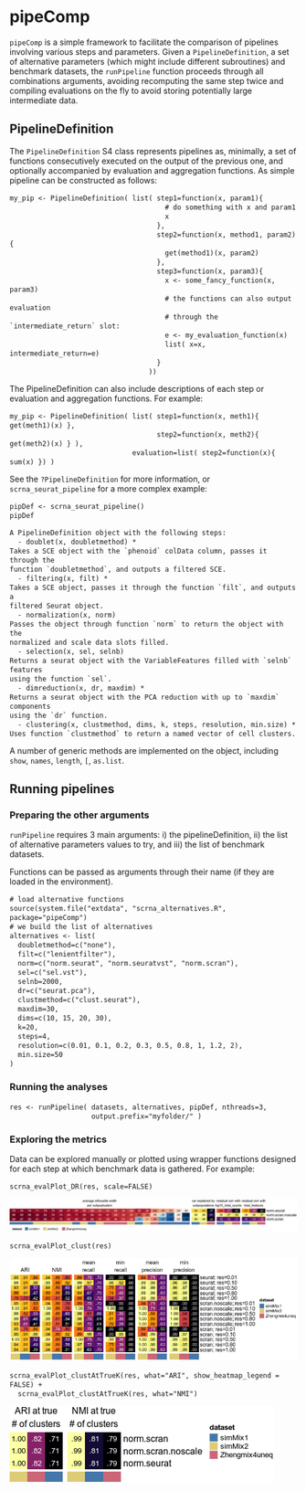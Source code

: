 # pipeComp

`pipeComp` is a simple framework to facilitate the comparison of pipelines involving various steps and parameters. Given a `PipelineDefinition`, a set of alternative parameters (which might include different subroutines) and benchmark datasets, the `runPipeline` function proceeds through all combinations arguments, avoiding recomputing the same step twice and compiling evaluations on the fly to avoid storing potentially large intermediate data.

## PipelineDefinition

The `PipelineDefinition` S4 class represents pipelines as, minimally, a set of functions consecutively executed on the output of the previous one, and optionally accompanied by evaluation and aggregation functions. As simple pipeline can be constructed as follows:

```{r, eval=FALSE}
my_pip <- PipelineDefinition( list( step1=function(x, param1){
                                      # do something with x and param1
                                      x
                                    },
                                    step2=function(x, method1, param2){
                                      get(method1)(x, param2)
                                    },
                                    step3=function(x, param3){
                                      x <- some_fancy_function(x, param3)
                                      # the functions can also output evaluation
                                      # through the `intermediate_return` slot:
                                      e <- my_evaluation_function(x)
                                      list( x=x, intermediate_return=e)
                                    }
                                  ))
```

The PipelineDefinition can also include descriptions of each step or evaluation and aggregation functions. For example:
```{r, eval=FALSE}
my_pip <- PipelineDefinition( list( step1=function(x, meth1){ get(meth1)(x) },
                                    step2=function(x, meth2){ get(meth2)(x) } ),
                              evaluation=list( step2=function(x){ sum(x) }) )
```


See the `?PipelineDefinition` for more information, or `scrna_seurat_pipeline` for a more complex example:

```{r}
pipDef <- scrna_seurat_pipeline()
pipDef
```
```
A PipelineDefinition object with the following steps:
  - doublet(x, doubletmethod) *
Takes a SCE object with the `phenoid` colData column, passes it through the 
function `doubletmethod`, and outputs a filtered SCE.
  - filtering(x, filt) *
Takes a SCE object, passes it through the function `filt`, and outputs a 
filtered Seurat object.
  - normalization(x, norm)
Passes the object through function `norm` to return the object with the 
normalized and scale data slots filled.
  - selection(x, sel, selnb)
Returns a seurat object with the VariableFeatures filled with `selnb` features 
using the function `sel`.
  - dimreduction(x, dr, maxdim) *
Returns a seurat object with the PCA reduction with up to `maxdim` components
using the `dr` function.
  - clustering(x, clustmethod, dims, k, steps, resolution, min.size) *
Uses function `clustmethod` to return a named vector of cell clusters.
```

A number of generic methods are implemented on the object, including `show`, `names`, `length`, `[`, `as.list`.

## Running pipelines

### Preparing the other arguments

`runPipeline` requires 3 main arguments: i) the pipelineDefinition, ii) the list of alternative parameters values to try, and iii) the list of benchmark datasets.

Functions can be passed as arguments through their name (if they are loaded in the environment).

```{r}
# load alternative functions
source(system.file("extdata", "scrna_alternatives.R", package="pipeComp")
# we build the list of alternatives
alternatives <- list(
  doubletmethod=c("none"),
  filt=c("lenientfilter"),
  norm=c("norm.seurat", "norm.seuratvst", "norm.scran"),
  sel=c("sel.vst"),
  selnb=2000,
  dr=c("seurat.pca"),
  clustmethod=c("clust.seurat"),
  maxdim=30,
  dims=c(10, 15, 20, 30),
  k=20,
  steps=4,
  resolution=c(0.01, 0.1, 0.2, 0.3, 0.5, 0.8, 1, 1.2, 2),
  min.size=50
)
```

### Running the analyses

```{r}
res <- runPipeline( datasets, alternatives, pipDef, nthreads=3,
                    output.prefix="myfolder/" )
```

### Exploring the metrics

Data can be explored manually or plotted using wrapper functions designed for each step at which benchmark data is gathered. For example:

```{r}
scrna_evalPlot_DR(res, scale=FALSE)
```

<img src="inst/docs/dr_stats_example.png"/>

```{r}
scrna_evalPlot_clust(res)
```

<img src="inst/docs/clust_stats_example.png"/>

```{r}
scrna_evalPlot_clustAtTrueK(res, what="ARI", show_heatmap_legend = FALSE) + 
  scrna_evalPlot_clustAtTrueK(res, what="NMI")
```

<img src="inst/docs/clustK_stats_example.png"/>
